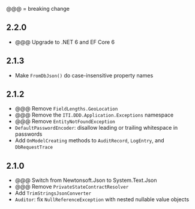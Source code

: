 @@@ = breaking change

## 2.2.0

- @@@ Upgrade to .NET 6 and EF Core 6

## 2.1.3

- Make `FromDbJson()` do case-insensitive property names

## 2.1.2

- @@@ Remove `FieldLengths.GeoLocation`
- @@@ Remove the `ITI.DDD.Application.Exceptions` namespace
- @@@ Remove `EntityNotFoundException`
- `DefaultPasswordEncoder`: disallow leading or trailing whitespace in passwords
- Add `OnModelCreating` methods to `AuditRecord`, `LogEntry`, and `DbRequestTrace`

## 2.1.0

- @@@ Switch from Newtonsoft.Json to System.Text.Json
- @@@ Remove `PrivateStateContractResolver`
- Add `TrimStringsJsonConverter`
- `Auditor`: fix `NullReferenceException` with nested nullable value objects